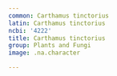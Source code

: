 ```yaml
---
common: Carthamus tinctorius
latin: Carthamus tinctorius
ncbi: '4222'
title: Carthamus tinctorius
group: Plants and Fungi
image: .na.character

---
```

